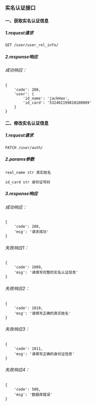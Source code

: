 ### 实名认证接口
#### 一、获取实名认证信息
##### 1.request请求
```
GET /user/user_rel_info/
```
##### 2.response响应
###### 成功响应：
```
{
	'code': 200,
	'user': {
		'id_name': 'jackHao',
        'id_card': '532402199810100089'
	}
}
```
#### 二、修改实名认证信息
##### 1.request请求
```
PATCH /user/auth/
```
##### 2.params参数
```
real_name str 真实姓名

id_card str 身份证号码
```
##### 3.response响应
###### 成功响应：
```
{
	'code': 200, 
	'msg': '请求成功'
}
```
###### 失败响应1：
```
{
	'code': 1009, 
	'msg': '请填写完整的实名认证信息'
}
```
###### 失败响应2：
```
{
	'code': 1010, 
	'msg': '请填写正确的真实姓名'
}
```

###### 失败响应3：
```
{
	'code': 1011, 
	'msg': '请填写正确的身份证信息'
}
```

###### 失败响应4：
```
{
	'code': 500, 
	'msg': '数据库错误'
}
```



